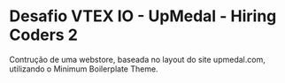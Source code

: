 # Desafio VTEX IO - UpMedal - Hiring Coders 2
Contrução de uma webstore, baseada no layout do site upmedal.com, utilizando o Minimum Boilerplate Theme.